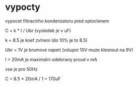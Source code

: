 vypocty
======
vypocet filtracniho kondenzatoru pred optoclenem

C = k * I / Ubr (vysledek je v uF)

k = 8.5 je koef zvlneni (do 10% je to 8.5)

Ubr = 1V je brumove napeti (vstupni 10V muze klesnout na 9V)

I = 20mA je maximalni odebirany proud v mA 

vse je pro 50Hz

C = 8.5 * 20mA / 1 = 170uF


